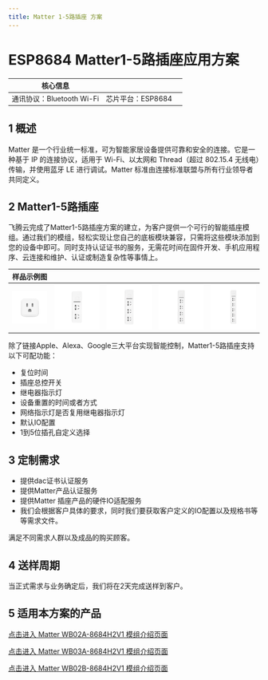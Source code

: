 ```yaml
---
title: Matter 1-5路插座 方案
---
```


#  ESP8684 Matter1-5路插座应用方案

| 核心信息 |        |         |
| -------- | ---------- |------------ |
| 通讯协议：Bluetooth Wi-Fi |   芯片平台：ESP8684  |          |

## 1 概述
Matter 是一个行业统一标准，可为智能家居设备提供可靠和安全的连接。它是一种基于 IP 的连接协议，适用于 Wi-Fi、以太网和 Thread（超过 802.15.4 无线电）传输，并使用蓝牙 LE 进行调试。Matter 标准由连接标准联盟与所有行业领导者共同定义。

<!-- ![tupian](/assets/images/matter/overview.png)

![可提供设备关系](/assets/images/matter/产品提供设备图.png) -->

## 2 Matter1-5路插座

飞腾云完成了Matter1-5路插座方案的建立，为客户提供一个可行的智能插座模组。通过我们的模组，轻松实现让您自己的底板模块兼容，只需将这些模块添加到您的设备中即可。同时支持认证证书的服务，无需花时间在固件开发、手机应用程序、云连接和维护、认证或制造复杂性等事情上。

|    样品示例图     |        |           |          |           |
| ----  |  --------- | ------ | --------- | --------- |
|   ![1路插座](/assets/images/matter/1插座.png)    |    ![2路插座](/assets/images/matter/2插座.png)     |     ![3路插座](/assets/images/matter/3插座.png)     |     ![4路插座](/assets/images/matter/4插座.png)    |       ![5路插座](/assets/images/matter/5插座.png)      |

  除了链接Apple、Alexa、Google三大平台实现智能控制，Matter1-5路插座支持以下可配功能：

- 复位时间
- 插座总控开关
- 继电器指示灯
- 设备重置的时间或者方式
- 网络指示灯是否复用继电器指示灯
- 默认IO配置
- 1到5位插孔自定义选择


## 3 定制需求

- 提供dac证书认证服务
- 提供Matter产品认证服务
- 提供Matter 插座产品的硬件IO适配服务
- 我们会根据客户具体的要求，同时我们要获取客户定义的IO配置以及规格书等等需求文件。

满足不同需求人群以及成品的购买顾客。

## 4 送样周期
当正式需求与业务确定后，我们将在2天完成送样到客户。


## 5 适用本方案的产品

<!-- [点击进入 Matter 模组介绍页面](../../products/matter/socket1_5.md)  -->

[点击进入 Matter WB02A-8684H2V1 模组介绍页面](../../products/matter/socket1_5.md)

[点击进入 Matter WB03A-8684H2V1 模组介绍页面](../../products/matter/WB03A-8684H2V1.md)

[点击进入 Matter WB02B-8684H2V1 模组介绍页面](../../products/matter/WB02B-8684H2V1.md)
